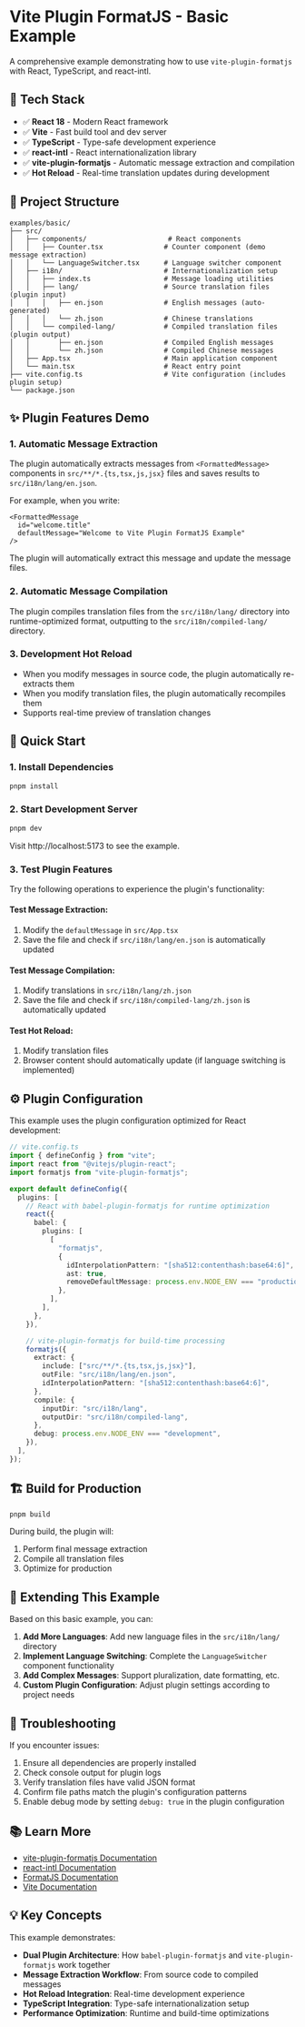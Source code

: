 # Vite Plugin FormatJS - Basic Example

A comprehensive example demonstrating how to use `vite-plugin-formatjs` with React, TypeScript, and react-intl.

## 🚀 Tech Stack

- ✅ **React 18** - Modern React framework
- ✅ **Vite** - Fast build tool and dev server
- ✅ **TypeScript** - Type-safe development experience
- ✅ **react-intl** - React internationalization library
- ✅ **vite-plugin-formatjs** - Automatic message extraction and compilation
- ✅ **Hot Reload** - Real-time translation updates during development

## 📁 Project Structure

```
examples/basic/
├── src/
│   ├── components/                    # React components
│   │   ├── Counter.tsx               # Counter component (demo message extraction)
│   │   └── LanguageSwitcher.tsx      # Language switcher component
│   ├── i18n/                         # Internationalization setup
│   │   ├── index.ts                  # Message loading utilities
│   │   ├── lang/                     # Source translation files (plugin input)
│   │   │   ├── en.json               # English messages (auto-generated)
│   │   │   └── zh.json               # Chinese translations
│   │   └── compiled-lang/            # Compiled translation files (plugin output)
│   │       ├── en.json               # Compiled English messages
│   │       └── zh.json               # Compiled Chinese messages
│   ├── App.tsx                       # Main application component
│   └── main.tsx                      # React entry point
├── vite.config.ts                    # Vite configuration (includes plugin setup)
└── package.json
```

## ✨ Plugin Features Demo

### 1. Automatic Message Extraction

The plugin automatically extracts messages from `<FormattedMessage>` components in `src/**/*.{ts,tsx,js,jsx}` files and saves results to `src/i18n/lang/en.json`.

For example, when you write:

```tsx
<FormattedMessage
  id="welcome.title"
  defaultMessage="Welcome to Vite Plugin FormatJS Example"
/>
```

The plugin will automatically extract this message and update the message files.

### 2. Automatic Message Compilation

The plugin compiles translation files from the `src/i18n/lang/` directory into runtime-optimized format, outputting to the `src/i18n/compiled-lang/` directory.

### 3. Development Hot Reload

- When you modify messages in source code, the plugin automatically re-extracts them
- When you modify translation files, the plugin automatically recompiles them
- Supports real-time preview of translation changes

## 🚀 Quick Start

### 1. Install Dependencies

```bash
pnpm install
```

### 2. Start Development Server

```bash
pnpm dev
```

Visit http://localhost:5173 to see the example.

### 3. Test Plugin Features

Try the following operations to experience the plugin's functionality:

#### **Test Message Extraction**:

1. Modify the `defaultMessage` in `src/App.tsx`
2. Save the file and check if `src/i18n/lang/en.json` is automatically updated

#### **Test Message Compilation**:

1. Modify translations in `src/i18n/lang/zh.json`
2. Save the file and check if `src/i18n/compiled-lang/zh.json` is automatically updated

#### **Test Hot Reload**:

1. Modify translation files
2. Browser content should automatically update (if language switching is implemented)

## ⚙️ Plugin Configuration

This example uses the plugin configuration optimized for React development:

```typescript
// vite.config.ts
import { defineConfig } from "vite";
import react from "@vitejs/plugin-react";
import formatjs from "vite-plugin-formatjs";

export default defineConfig({
  plugins: [
    // React with babel-plugin-formatjs for runtime optimization
    react({
      babel: {
        plugins: [
          [
            "formatjs",
            {
              idInterpolationPattern: "[sha512:contenthash:base64:6]",
              ast: true,
              removeDefaultMessage: process.env.NODE_ENV === "production",
            },
          ],
        ],
      },
    }),

    // vite-plugin-formatjs for build-time processing
    formatjs({
      extract: {
        include: ["src/**/*.{ts,tsx,js,jsx}"],
        outFile: "src/i18n/lang/en.json",
        idInterpolationPattern: "[sha512:contenthash:base64:6]",
      },
      compile: {
        inputDir: "src/i18n/lang",
        outputDir: "src/i18n/compiled-lang",
      },
      debug: process.env.NODE_ENV === "development",
    }),
  ],
});
```

## 🏗️ Build for Production

```bash
pnpm build
```

During build, the plugin will:

1. Perform final message extraction
2. Compile all translation files
3. Optimize for production

## 🔧 Extending This Example

Based on this basic example, you can:

1. **Add More Languages**: Add new language files in the `src/i18n/lang/` directory
2. **Implement Language Switching**: Complete the `LanguageSwitcher` component functionality
3. **Add Complex Messages**: Support pluralization, date formatting, etc.
4. **Custom Plugin Configuration**: Adjust plugin settings according to project needs

## 🐛 Troubleshooting

If you encounter issues:

1. Ensure all dependencies are properly installed
2. Check console output for plugin logs
3. Verify translation files have valid JSON format
4. Confirm file paths match the plugin's configuration patterns
5. Enable debug mode by setting `debug: true` in the plugin configuration

## 📚 Learn More

- [vite-plugin-formatjs Documentation](../../README.md)
- [react-intl Documentation](https://formatjs.io/docs/react-intl/)
- [FormatJS Documentation](https://formatjs.io/)
- [Vite Documentation](https://vitejs.dev/)

## 💡 Key Concepts

This example demonstrates:

- **Dual Plugin Architecture**: How `babel-plugin-formatjs` and `vite-plugin-formatjs` work together
- **Message Extraction Workflow**: From source code to compiled messages
- **Hot Reload Integration**: Real-time development experience
- **TypeScript Integration**: Type-safe internationalization setup
- **Performance Optimization**: Runtime and build-time optimizations
